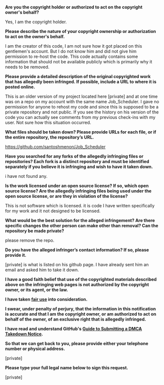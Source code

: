 **Are you the copyright holder or authorized to act on the copyright owner's behalf?**

Yes, I am the copyright holder.

**Please describe the nature of your copyright ownership or authorization to act on the owner's behalf.**

I am the creator of this code, I am not sure how it got placed on this gentlemen's account. But I do not know him and did not give him permission to re-host the code. This code actually contains some information that should not be available publicly which is primarily why it needs to be removed.

**Please provide a detailed description of the original copyrighted work that has allegedly been infringed. If possible, include a URL to where it is posted online.**

This is an older version of my project located here [private] and at one time was on a repo on my account with the same name Job_Scheduler. I gave no permission for anyone to rehost my code and since this is supposed to be a private repository and not public. If you see the history on his version of the code you can actually see comments from my previous check-ins with my user. Not sure how this situation occurred.

**What files should be taken down? Please provide URLs for each file, or if the entire repository, the repository’s URL.**

https://github.com/santoshmenon/Job_Scheduler

**Have you searched for any forks of the allegedly infringing files or repositories? Each fork is a distinct repository and must be identified separately if you believe it is infringing and wish to have it taken down.**

i have not found any.

**Is the work licensed under an open source license? If so, which open source license? Are the allegedly infringing files being used under the open source license, or are they in violation of the license?**

This is not software which is licensed. it is code I have written specifically for my work and it not designed to be licensed.

**What would be the best solution for the alleged infringement? Are there specific changes the other person can make other than removal? Can the repository be made private?**

please remove the repo.

**Do you have the alleged infringer’s contact information? If so, please provide it.**

[private] is what is listed on his github page. I have already sent him an email and asked him to take it down.

**I have a good faith belief that use of the copyrighted materials described above on the infringing web pages is not authorized by the copyright owner, or its agent, or the law.**

**I have taken <a href="https://www.lumendatabase.org/topics/22">fair use</a> into consideration.**

**I swear, under penalty of perjury, that the information in this notification is accurate and that I am the copyright owner, or am authorized to act on behalf of the owner, of an exclusive right that is allegedly infringed.**

**I have read and understand GitHub's <a href="https://docs.github.com/articles/guide-to-submitting-a-dmca-takedown-notice/">Guide to Submitting a DMCA Takedown Notice</a>.**

**So that we can get back to you, please provide either your telephone number or physical address.**

[private]  

**Please type your full legal name below to sign this request.**

[private]  
